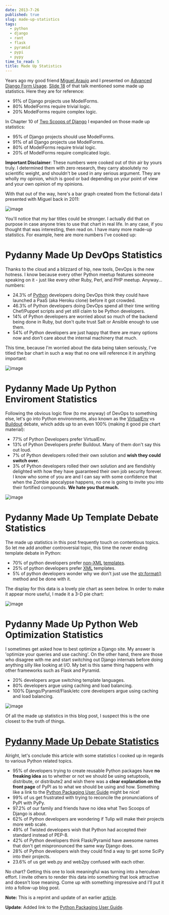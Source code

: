 ```yaml
---
date: 2013-7-26
published: true
slug: made-up-statistics
tags:
  - python
  - django
  - rant
  - flask
  - pyramid
  - pypi
  - pypy
time_to_read: 5
title: Made Up Statistics
---
```


Years ago my good friend [Miguel Araujo](https://twitter.com/maraujop)
and I presented on [Advanced Django Form
Usage](https://speakerdeck.com/u/pydanny/p/advanced-django-forms-usage).
[Slide
18](https://www.slideshare.net/pydanny/advanced-django-forms-usage/52) of
that talk mentioned some made up statistics. Here they are for
reference:

- 91% of Django projects use ModelForms.
- 80% ModelForms require trivial logic.
- 20% ModelForms require complex logic.

In Chapter 10 of [Two Scoops of Django](https://www.feldroy.com/books/two-scoops-of-django-3-x) I
expanded on those made up statistics:

- 95% of Django projects should use ModelForms.
- 91% of all Django projects use ModelForms.
- 80% of ModelForms require trivial logic.
- 20% of ModelForms require complicated logic.

**Important Disclaimer**: These numbers were cooked out of thin air by
yours truly. I determined them with zero research, they carry absolutely
no scientific weight, and shouldn't be used in any serious argument.
They are wholly my opinion, which is good or bad depending on your point
of view and your own opinion of my opinions.

With that out of the way, here's a bar graph created from the fictional
data I presented with Miguel back in 2011:

![image](https://f004.backblazeb2.com/file/daniel-feldroy-com/public/images/made-up-statistics.png)

You'll notice that my bar titles could be stronger. I actually did that
on purpose in case anyone tries to use that chart in real life. In any
case, if you thought that was interesting, then read on. I have many
more made-up statistics. For example, here are more numbers I've cooked
up:

# Pydanny Made Up DevOps Statistics

Thanks to the cloud and a blizzard of hip, new tools, DevOps is the new
hotness. I know because every other Python meetup features someone
speaking on it - just like every other Ruby, Perl, and PHP meetup.
Anyway... numbers:

- 24.3% of [Python](https://python.org/) developers doing DevOps think
  they could have launched a PaaS (aka Heroku clone) before it got
  crowded.
- 46.3% of Python developers doing DevOps spend all their time writing
  Chef/Puppet scripts and yet still claim to be Python developers.
- 14% of Python developers are worried about so much of the backend
  being done in Ruby, but don't quite trust Salt or Ansible enough to
  use them.
- 54% of Python developers are just happy that there are many options
  now and don't care about the internal machinery that much.

This time, because I'm worried about the data being taken seriously,
I've titled the bar chart in such a way that no one will reference it
in anything important:

![image](https://f004.backblazeb2.com/file/daniel-feldroy-com/public/images/devops.png)

# Pydanny Made Up Python Enviroment Statistics

Following the obvious logic flow (to me anyway) of DevOps to something
else, let's go into Python environments, also known as the
[VirtualEnv](https://pypi.python.org/pypi/virtualenv) vs
[Buildout](https://pypi.python.org/pypi/zc.buildout) debate, which adds
up to an even 100% (making it good pie chart material):

- 77% of Python Developers prefer VirtualEnv.
- 13% of Python Developers prefer Buildout. Many of them don't say
  this out loud.
- 7% of Python developers rolled their own solution and **wish they
  could switch over.**
- 3% of Python developers rolled their own solution and are fiendishly
  delighted with how they have guaranteed their own job security
  forever. I know who some of you are and I can say with some
  confidence that when the Zombie apocalypse happens, no one is going
  to invite you into their fortified compounds. **We hate you that
  much.**

![image](https://f004.backblazeb2.com/file/daniel-feldroy-com/public/images/environment.png)

# Pydanny Made Up Template Debate Statistics

The made up statistics in this post frequently touch on contentious
topics. So let me add another controversial topic, this time the never
ending template debate in Python:

- 70% of python developers prefer
  [non-XML](https://docs.djangoproject.com/en/1.5/ref/templates/)
  [templates](https://jinja.pocoo.org/docs/).
- 25% of python developers prefer [XML](https://www.makotemplates.org/)
  templates.
- 5% of python developers wonder why we don't just use the
  [str.format()](https://docs.python.org/library/string.html#formatstrings)
  method and be done with it.

The display for this data is a lovely pie chart as seen below. In order
to make it appear more useful, I made it a 3-D pie chart:

![image](https://f004.backblazeb2.com/file/daniel-feldroy-com/public/images/templates.png)

# Pydanny Made Up Python Web Optimization Statistics

I sometimes get asked how to best optimize a Django site. My answer is
'optimize your queries and use caching'. On the other hand, there are
those who disagree with me and start switching out Django internals
before doing anything silly like looking at I/O. My bet is this same
thing happens with other frameworks such as Flask and Pyramid.

- 20% developers argue switching template languages.
- 80% developers argue using caching and load balancing.
- 100% Django/Pyramid/Flask/etc core developers argue using caching
  and load balancing.

![image](https://f004.backblazeb2.com/file/daniel-feldroy-com/public/images/optimization.png)

Of all the made up statistics in this blog post, I suspect this is the
one closest to the truth of things.

<span id="debate-statistics"></span>
[Pydanny Made Up Debate Statistics](#debate-statistics)
=======================================================

Alright, let's conclude this article with some statistics I cooked up
in regards to various Python related topics.

- 95% of developers trying to create reusable Python packages have
  **no freaking idea** as to whether or not we should be using
  setuptools, distribute, or distribute2 and wish there was a **clear
  explanation on the front page** of PyPI as to what we should be
  using and how. Something like a link to the [Python Packaging User
  Guide](https://python-packaging-user-guide.readthedocs.org/en/latest/index.html)
  might be nice!
- 99% of us get frustrated with trying to reconcile the pronunciations
  of PyPI with PyPy.
- 97.2% of our family and friends have no idea what Two Scoops of
  Django is about.
- 62% of Python developers are wondering if Tulip will make their
  projects more web scale.
- 49% of Twisted developers wish that Python had accepted their
  standard instead of PEP-8.
- 42% of Python developers think Flask/Pyramid have awesome names that
  don't get mispronounced the same way Django does.
- 28% of Python developers wish they could find a way to get some
  SciPy into their projects.
- 23.6% of us get web.py and web2py confused with each other.

No chart? Getting this one to look meaningful was turning into a
herculean effort. I invite others to render this data into something
that look attractive and doesn't lose meaning. Come up with something
impressive and I'll put it into a follow-up blog post.

**Note:** This is a reprint and update of an earlier
[article](https://pydanny.blogspot.com/2011/12/made-up-statistics.html).

**Update**: Added link to the [Python Packaging User
Guide](https://python-packaging-user-guide.readthedocs.org/en/latest/index.html).
